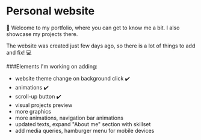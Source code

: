 # Personal website


:wave: Welcome to my portfolio, where you can get to know me a bit. I also showcase my projects there.

The website was created just few days ago, so there is a lot of things to add and fix! :computer:


###Elements I'm working on adding:


- website theme change on background click :heavy_check_mark:
- animations :heavy_check_mark:
- scroll-up button :heavy_check_mark:
- visual projects preview
- more graphics
- more animations, navigation bar animations
- updated texts, expand "About me" section with skillset
- add media queries, hamburger menu for mobile devices
